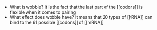 - What is wobble?
	It is the fact that the last part of the [[codons]] is flexible when it comes to pairing
- What effect does wobble have?
	It means that 20 types of [[tRNA]] can bind to the 61 possible [[codons]] of [[mRNA]]